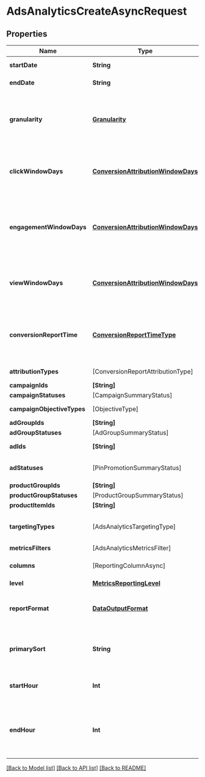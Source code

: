 # AdsAnalyticsCreateAsyncRequest

## Properties
Name | Type | Description | Notes
------------ | ------------- | ------------- | -------------
**startDate** | **String** | Metric report start date (UTC). Format: YYYY-MM-DD | 
**endDate** | **String** | Metric report end date (UTC). Format: YYYY-MM-DD | 
**granularity** | [**Granularity**](Granularity.md) | TOTAL - metrics are aggregated over the specified date range.&lt;br&gt; DAY - metrics are broken down daily.&lt;br&gt; HOUR - metrics are broken down hourly.&lt;br&gt;WEEKLY - metrics are broken down weekly.&lt;br&gt;MONTHLY - metrics are broken down monthly | 
**clickWindowDays** | [**ConversionAttributionWindowDays**](ConversionAttributionWindowDays.md) | Number of days to use as the conversion attribution window for a pin click action. Applies to Pinterest Tag conversion metrics. Prior conversion tags use their defined attribution windows. If not specified, defaults to &#x60;30&#x60; days. | [optional] [default to ConversionAttributionWindowDays__30]
**engagementWindowDays** | [**ConversionAttributionWindowDays**](ConversionAttributionWindowDays.md) | Number of days to use as the conversion attribution window for an engagement action. Engagements include saves, closeups, link clicks, and carousel card swipes. Applies to Pinterest Tag conversion metrics. Prior conversion tags use their defined attribution windows. If not specified, defaults to &#x60;30&#x60; days. | [optional] [default to ConversionAttributionWindowDays__30]
**viewWindowDays** | [**ConversionAttributionWindowDays**](ConversionAttributionWindowDays.md) | Number of days to use as the conversion attribution window for a view action. Applies to Pinterest Tag conversion metrics. Prior conversion tags use their defined attribution windows. If not specified, defaults to &#x60;1&#x60; day. | [optional] [default to ConversionAttributionWindowDays__1]
**conversionReportTime** | [**ConversionReportTimeType**](ConversionReportTimeType.md) | The date by which the conversion metrics returned from this endpoint will be reported. There are two dates associated with a conversion event: the date that the user interacted with the ad, and the date that the user completed a conversion event. | [optional] [default to "TIME_OF_AD_ACTION"]
**attributionTypes** | [ConversionReportAttributionType] | List of types of attribution for the conversion report | [optional] 
**campaignIds** | **[String]** | List of campaign ids | [optional] 
**campaignStatuses** | [CampaignSummaryStatus] | List of status values for filtering | [optional] 
**campaignObjectiveTypes** | [ObjectiveType] | List of values for filtering. [\&quot;WEB_SESSIONS\&quot;] in BETA. | [optional] 
**adGroupIds** | **[String]** | List of ad group ids | [optional] 
**adGroupStatuses** | [AdGroupSummaryStatus] | List of values for filtering | [optional] 
**adIds** | **[String]** | List of ad ids [This parameter is no supported for Product Item Level Reports] | [optional] 
**adStatuses** | [PinPromotionSummaryStatus] | List of values for filtering [This parameter is not supported for Product Item Level Reports] | [optional] 
**productGroupIds** | **[String]** | List of product group ids | [optional] 
**productGroupStatuses** | [ProductGroupSummaryStatus] | List of values for filtering | [optional] 
**productItemIds** | **[String]** | List of product item ids | [optional] 
**targetingTypes** | [AdsAnalyticsTargetingType] | List of targeting types. Requires &#x60;level&#x60; to be a value ending in &#x60;_TARGETING&#x60;. [\&quot;AGE_BUCKET_AND_GENDER\&quot;] is in BETA and not yet available to all users. | [optional] 
**metricsFilters** | [AdsAnalyticsMetricsFilter] | List of metrics filters | [optional] 
**columns** | [ReportingColumnAsync] | Metric and entity columns. Pin promotion and ad related columns are not supported for the Product Item level reports. | 
**level** | [**MetricsReportingLevel**](MetricsReportingLevel.md) | Level of the report | 
**reportFormat** | [**DataOutputFormat**](DataOutputFormat.md) | Specification for formatting the report data. Reports in JSON will not zero-fill metrics, whereas reports in CSV will. Both report formats will omit rows where all the columns are equal to 0. | [optional] [default to "JSON"]
**primarySort** | **String** | Whether to first sort the report by date or by entity ID of the reporting entity level. Date will be used as the first level key for JSON reports that use BY_DATE. BY_DATE is recommended for large requests. | [optional] 
**startHour** | **Int** | Which hour of the start date to begin the report. The entire day will be included if no start hour is provided. Only allowed for hourly reports. | [optional] 
**endHour** | **Int** | Which hour of the end date to stop the report (inclusive). For example, with an end_date of &#39;2020-01-01&#39; and end_hour of &#39;15&#39;, the report will contain metrics up to &#39;2020-01-01 14:59:59&#39;. The entire day will be included if no end hour is provided. Only allowed for hourly reports. | [optional] 

[[Back to Model list]](../README.md#documentation-for-models) [[Back to API list]](../README.md#documentation-for-api-endpoints) [[Back to README]](../README.md)


